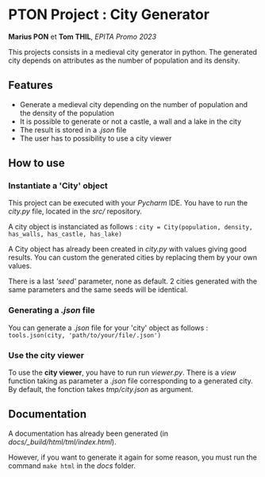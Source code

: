 # PTON Project : City Generator
**Marius PON** et **Tom THIL**, *EPITA Promo 2023*

This projects consists in a medieval city generator in python. The generated city depends on attributes as the number of population and its density.

## Features
- Generate a medieval city depending on the number of population and the density of the population
- It is possible to generate or not a castle, a wall and a lake in the city
- The result is stored in a *.json* file
- The user has to possibility to use a city viewer


## How to use

### Instantiate a 'City' object
This project can be executed with your *Pycharm* IDE. You have to run the *city.py* file, located in the *src/* repository.

A city object is instanciated as follows :
``city = City(population, density, has_walls, has_castle, has_lake)``

A City object has already been created in *city.py* with values giving good results.  You can custom the generated cities by replacing them by your own values.

There is a last *'seed'* parameter, none as default. 2 cities generated with the same parameters and the same seeds will be identical.

### Generating a *.json* file
You can generate a *.json* file for your 'city' object as follows :
``tools.json(city, 'path/to/your/file/.json')``

### Use the city viewer
To use the **city viewer**, you have to run run *viewer.py*. There is a *view* function taking as parameter a *.json* file corresponding to a generated city. By default, the fonction takes *tmp/city.json* as argument.

## Documentation
A documentation has already been generated (in *docs/_build/html/tml/index.html*).

However, if you want to generate it again for some reason, you must run the command ``make html`` in the *docs* folder.